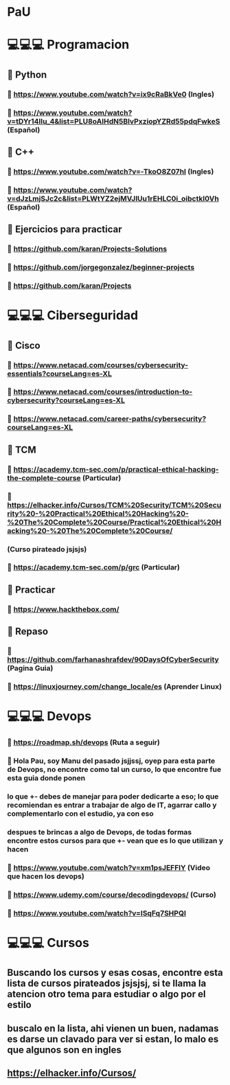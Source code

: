 # PaU

# 💻💻💻 Programacion

## 🎯 Python
### 📘 https://www.youtube.com/watch?v=ix9cRaBkVe0 (Ingles) 
### 📘 https://www.youtube.com/watch?v=tDYr14IIu_4&list=PLU8oAlHdN5BlvPxziopYZRd55pdqFwkeS (Español)
## 🎯 C++
### 📘 https://www.youtube.com/watch?v=-TkoO8Z07hI (Ingles)
### 📘 https://www.youtube.com/watch?v=dJzLmjSJc2c&list=PLWtYZ2ejMVJlUu1rEHLC0i_oibctkl0Vh (Español)
## 🎯 Ejercicios para practicar
### 📘 https://github.com/karan/Projects-Solutions
### 📘 https://github.com/jorgegonzalez/beginner-projects
### 📘 https://github.com/karan/Projects

# 💻💻💻 Ciberseguridad

## 🎯 Cisco
### 📘 https://www.netacad.com/courses/cybersecurity-essentials?courseLang=es-XL
### 📘 https://www.netacad.com/courses/introduction-to-cybersecurity?courseLang=es-XL
### 📘 https://www.netacad.com/career-paths/cybersecurity?courseLang=es-XL
## 🎯 TCM
### 📘 https://academy.tcm-sec.com/p/practical-ethical-hacking-the-complete-course (Particular)
### 📘 https://elhacker.info/Cursos/TCM%20Security/TCM%20Security%20-%20Practical%20Ethical%20Hacking%20-%20The%20Complete%20Course/Practical%20Ethical%20Hacking%20-%20The%20Complete%20Course/
###  (Curso pirateado jsjsjs)
### 📘 https://academy.tcm-sec.com/p/grc (Particular) 
## 🎯 Practicar
### 📘 https://www.hackthebox.com/
## 🎯 Repaso
### 📘 https://github.com/farhanashrafdev/90DaysOfCyberSecurity (Pagina Guia)
### 📘 https://linuxjourney.com/change_locale/es (Aprender Linux)

# 💻💻💻 Devops

### 📘 https://roadmap.sh/devops (Ruta a seguir)
### 📘 Hola Pau, soy Manu del pasado jsjjssj, oyep para esta parte de Devops, no encontre como tal un curso, lo que encontre fue esta guia donde ponen
### lo que +- debes de manejar para poder dedicarte a eso; lo que recomiendan es entrar a trabajar de algo de IT, agarrar callo y complementarlo con el estudio, ya con eso
### despues te brincas a algo de Devops, de todas formas encontre estos cursos para que +- vean que es lo que utilizan y hacen
### 📘 https://www.youtube.com/watch?v=xm1psJEFFIY (Video que hacen los devops) 
### 📘 https://www.udemy.com/course/decodingdevops/ (Curso)
### 📘 https://www.youtube.com/watch?v=ISqFq7SHPQI

# 💻💻💻 Cursos
## Buscando los cursos y esas cosas, encontre esta lista de cursos pirateados jsjsjsj, si te llama la atencion otro tema para estudiar o algo por el estilo
## buscalo en la lista, ahi vienen un buen, nadamas es darse un clavado para ver si estan, lo malo es que algunos son en ingles
## https://elhacker.info/Cursos/


